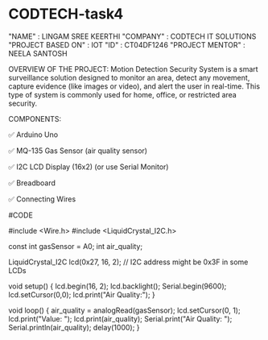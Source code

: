 # CODTECH-task4

"NAME" : LINGAM SREE KEERTHI
"COMPANY" : CODTECH IT SOLUTIONS
"PROJECT BASED ON" : IOT
"ID" : CT04DF1246
"PROJECT MENTOR" : NEELA SANTOSH

OVERVIEW OF THE PROJECT:
Motion Detection Security System is a smart surveillance solution designed to monitor an area, detect any movement, capture evidence (like images or video), and alert the user in real-time. This type of system is commonly used for home, office, or restricted area security.


COMPONENTS:


✅ Arduino Uno

✅ MQ-135 Gas Sensor (air quality sensor)

✅ I2C LCD Display (16x2) (or use Serial Monitor)

✅ Breadboard

✅ Connecting Wires


#CODE


#include <Wire.h>
#include <LiquidCrystal_I2C.h>

const int gasSensor = A0;
int air_quality;

LiquidCrystal_I2C lcd(0x27, 16, 2); // I2C address might be 0x3F in some LCDs

void setup() {
  lcd.begin(16, 2);
  lcd.backlight();
  Serial.begin(9600);
  lcd.setCursor(0,0);
  lcd.print("Air Quality:");
}

void loop() {
  air_quality = analogRead(gasSensor);
  lcd.setCursor(0, 1);
  lcd.print("Value: ");
  lcd.print(air_quality);
  Serial.print("Air Quality: ");
  Serial.println(air_quality);
  delay(1000);
}
